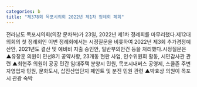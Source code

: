 ```yaml
---
categories: b
title: "제378회 목포시의회 2022년 제1차 정례회 폐회"
---
```

전라남도 목포시의회(의장 문차복)가 23일, 2022년 제1차 정례회를 마무리했다.제12대 의회의 첫 정례회인 이번 정례회에서는 시정질문을 비롯하여 2022년 제3회 추가경정예산안, 2021년도 결산 및 예비비 지출 승인안, 일반부의안건 등을 처리했다.시정질문은 ▲유창훈 의원이 민선8기 공약사항, 23개동 현판 사업, 인수위원회 활동, 시민감사관 관련 ▲최현주 의원이 공공 민간 임대주택 분양시 민원, 목포시내버스 공영제, 스쿨존 주변 자영업자 민원, 문화도시, 삽진산업단지 페인트 및 분진 민원 관련 ▲박효상 의원이 목포시 관광 숙박